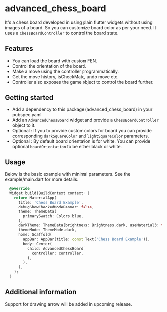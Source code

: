 # advanced_chess_board

It's a chess board developed in using plain flutter widgets without using images of a board. So you can customize board color as per your need. It uses a `ChessBoardController` to control the board state. 

## Features

- You can load the board with custom FEN.
- Control the orientation of the board.
- Make a move using the controller programmatically.
- Get the move history, isCheckMate, undo move etc.
- Controller also exposes the game object to control the board further.

## Getting started

- Add a dependency to this package (advanced_chess_board) in your pubspec.yaml
- Add an `AdvancedChessBoard` widget and provide a `ChessBoardController` object to it.
- Optional : If you to provide custom colors for board you can provide corresponding `darkSquareColor` and `lightSquareColor` parameters.
- Optional : By default board orientation is for white. You can provide optional `boardOrientation` to be either black or white.

## Usage

Below is the basic example with minimal parameters.
See the example/main.dart for more details. 

```dart
  @override
  Widget build(BuildContext context) {
    return MaterialApp(
      title: 'Chess Board Example',
      debugShowCheckedModeBanner: false,
      theme: ThemeData(
        primarySwatch: Colors.blue,
      ),
      darkTheme: ThemeData(brightness: Brightness.dark, useMaterial3: true),
      themeMode: ThemeMode.dark,
      home: Scaffold(
        appBar: AppBar(title: const Text('Chess Board Example')),
        body: Center(
          child: AdvancedChessBoard(
            controller: controller,
          ),
        ),
      ),
    );
  }
```

## Additional information

Support for drawing arrow will be added in upcoming release.

